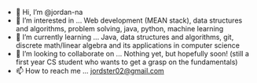- 👋 Hi, I’m @jordan-na
- 👀 I’m interested in ...
Web development (MEAN stack), data structures and algorithms, problem solving, java, python, machine learning
- 🌱 I’m currently learning ...
Java, data structures and algorithms, git, discrete math/linear algebra and its applications in computer science
- 💞️ I’m looking to collaborate on ...
Nothing yet, but hopefully soon! (still a first year CS student who wants to get a grasp on the fundamentals)
- 📫 How to reach me ...
jordster02@gmail.com
<!---
jordan-na/jordan-na is a ✨ special ✨ repository because its `README.md` (this file) appears on your GitHub profile.
You can click the Preview link to take a look at your changes.
--->
